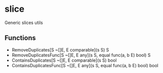 # slice
Generic slices utils

## Functions
* RemoveDuplicates[S ~[]E, E comparable](s S) S
* RemoveDuplicatesFunc[S ~[]E, E any](s S, equal func(a, b E) bool) S
* ContainsDuplicates[S ~[]E, E comparable](s S) bool
* ContainsDuplicatesFunc[S ~[]E, E any](s S, equal func(a, b E) bool) bool
